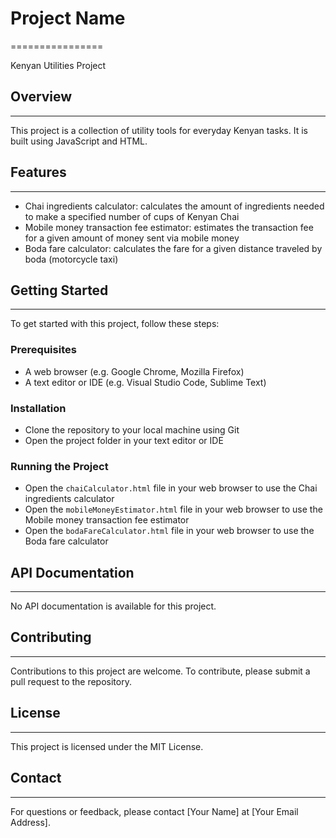 # Project Name
================

Kenyan Utilities Project

## Overview
------------

This project is a collection of utility tools for everyday Kenyan tasks. It is built using JavaScript and HTML.

## Features
------------

* Chai ingredients calculator: calculates the amount of ingredients needed to make a specified number of cups of Kenyan Chai
* Mobile money transaction fee estimator: estimates the transaction fee for a given amount of money sent via mobile money
* Boda fare calculator: calculates the fare for a given distance traveled by boda (motorcycle taxi)

## Getting Started
---------------

To get started with this project, follow these steps:

### Prerequisites

* A web browser (e.g. Google Chrome, Mozilla Firefox)
* A text editor or IDE (e.g. Visual Studio Code, Sublime Text)

### Installation

* Clone the repository to your local machine using Git
* Open the project folder in your text editor or IDE

### Running the Project

* Open the `chaiCalculator.html` file in your web browser to use the Chai ingredients calculator
* Open the `mobileMoneyEstimator.html` file in your web browser to use the Mobile money transaction fee estimator
* Open the `bodaFareCalculator.html` file in your web browser to use the Boda fare calculator

## API Documentation
-------------------

No API documentation is available for this project.

## Contributing
------------

Contributions to this project are welcome. To contribute, please submit a pull request to the repository.

## License
-------

This project is licensed under the MIT License.

## Contact
---------

For questions or feedback, please contact [Your Name] at [Your Email Address].